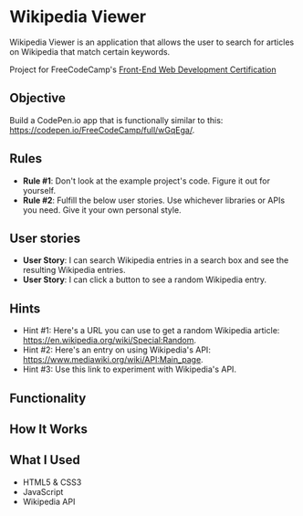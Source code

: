 # Wikipedia Viewer

Wikipedia Viewer is an application that allows the user to search for articles on Wikipedia that match certain keywords.

Project for FreeCodeCamp's [Front-End Web Development Certification](https://www.freecodecamp.com/about)

## Objective

Build a CodePen.io app that is functionally similar to this: https://codepen.io/FreeCodeCamp/full/wGqEga/.

## Rules
- **Rule \#1**: Don't look at the example project's code. Figure it out for yourself.
- **Rule \#2**: Fulfill the below user stories. Use whichever libraries or APIs you need. Give it your own personal style.

## User stories
- **User Story**: I can search Wikipedia entries in a search box and see the resulting Wikipedia entries.
- **User Story**: I can click a button to see a random Wikipedia entry.

## Hints 
- Hint \#1: Here's a URL you can use to get a random Wikipedia article: https://en.wikipedia.org/wiki/Special:Random.
- Hint \#2: Here's an entry on using Wikipedia's API: https://www.mediawiki.org/wiki/API:Main_page.
- Hint \#3: Use this link to experiment with Wikipedia's API.

## Functionality

## How It Works

## What I Used
- HTML5 & CSS3
- JavaScript
- Wikipedia API
